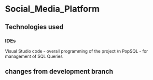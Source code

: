 # Social_Media_Platform
## Technologies used
### IDEs
Visual Studio code - overall programming of the project \n
PopSQL - for management of SQL Queries
## changes from development branch
